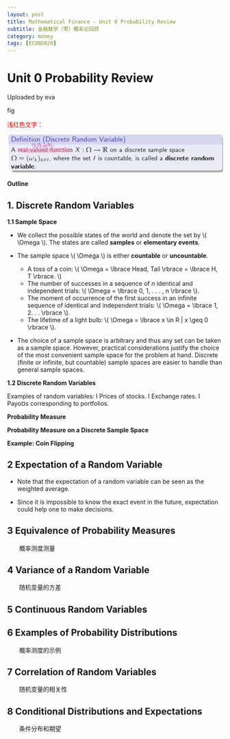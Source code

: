 ```yaml
---
layout: post
title: Mathematical Finance - Unit 0 Probability Review
subtitle: 金融数学（零）概率论回顾
category: money
tags: [ECON5020]
---
```


# Unit 0 Probability Review

Uploaded by eva 

fig


<font color="#dd0000">浅红色文字：</font><br/> 


!["FIG.111"](https://raw.githubusercontent.com/damien0x0023/damien0x0023.github.io/master/assets/images/2020/ECON5020/PR_20210127152938.png "FIG.1")

**Outline**




## 1. Discrete Random Variables  

**1.1 Sample Space**

- We collect the possible states of the world and denote the set by \\( \Omega \\).
The states are called **samples** or **elementary events**.


- The sample space \\( \Omega \\) is either **countable** or **uncountable**.
    -  A toss of a coin: \\( \Omega = \\lbrace Head, Tail \\rbrace = \\lbrace H, T \\rbrace.  \\)
    - The number of successes in a sequence of *n* identical and independent trials: \\( \Omega = \\lbrace 0, 1, . . . , n \\rbrace \\).
    - The moment of occurrence of the first success in an infinite sequence of identical and independent trials: \\( \Omega = \\lbrace 1, 2. . . \\rbrace \\).
    - The lifetime of a light bulb: \\( \Omega = \\lbrace x \\in R &vert; x \\geq 0  \\rbrace \\).

- The choice of a sample space is arbitrary and thus any set can be
taken as a sample space. However, practical considerations justify the
choice of the most convenient sample space for the problem at hand.
Discrete (finite or infinite, but countable) sample spaces are easier to
handle than general sample spaces.

**1.2 Discrete Random Variables**

Examples of random variables:
I Prices of stocks.
I Exchange rates.
I Payo¤s corresponding to portfolios.


**Probability Measure**


**Probability Measure on a Discrete Sample Space**


**Example: Coin Flipping**



## 2 Expectation of a Random Variable  

- Note that the expectation of a random variable can be seen as the weighted average.

- Since it is impossible to know the exact event in the future,
expectation could help one to make decisions.




## 3 Equivalence of Probability Measures  
&emsp;&emsp;概率测度测量
## 4 Variance of a Random Variable  
&emsp;&emsp;随机变量的方差
## 5 Continuous Random Variables  
## 6 Examples of Probability Distributions  
&emsp;&emsp;概率测度的示例
## 7 Correlation of Random Variables  
&emsp;&emsp;随机变量的相关性
## 8 Conditional Distributions and Expectations
&emsp;&emsp;条件分布和期望



<script type="text/javascript" id="MathJax-script" async
  src="https://cdn.jsdelivr.net/npm/mathjax@3/es5/tex-svg.js">
</script>